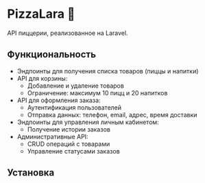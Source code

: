 # PizzaLara 🍕

API пиццерии, реализованное  на Laravel.

## Функциональность

- Эндпоинты для получения списка товаров (пиццы и напитки)
- API для корзины:
    - Добавление и удаление товаров
    - Ограничение: максимум 10 пицц и 20 напитков
- API для оформления заказа:
    - Аутентификация пользователей
    - Отправка данных: телефон, email, адрес, время доставки
- Эндпоинты для управления личным кабинетом:
    - Получение истории заказов
- Административные API:
    - CRUD операций с товарами
    - Управление статусами заказов

## Установка
